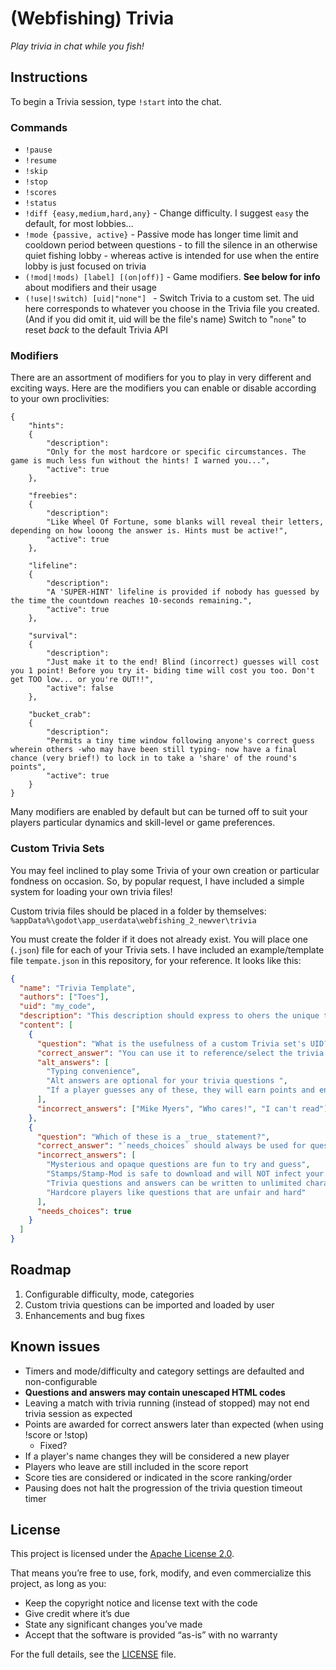 # (Webfishing) Trivia

_Play trivia in chat while you fish!_

## Instructions

To begin a Trivia session, type `!start` into the chat.

### Commands

- `!pause`
- `!resume`
- `!skip`
- `!stop`
- `!scores`
- `!status`
- `!diff {easy,medium,hard,any}` - Change difficulty. I suggest `easy` the default, for most lobbies...
- `!mode {passive, active}` - Passive mode has longer time limit and cooldown period between questions - to fill the silence in an otherwise quiet fishing lobby - whereas active is intended for use when the entire lobby is just focused on trivia
- `(!mod|!mods) [label] [(on|off)]` - Game modifiers. **See below for info** about modifiers and their usage
- `(!use|!switch) [uid|"none"] ` - Switch Trivia to a custom set. The uid here corresponds to whatever you choose in the Trivia file you created. (And if you did omit it, uid will be the file's name) Switch to "`none`" to reset _back_ to the default Trivia API

### Modifiers

There are an assortment of modifiers for you to play in very different and exciting ways. Here are the modifiers you can enable or disable according to your own proclivities:

```
{
    "hints":
    {
        "description":
        "Only for the most hardcore or specific circumstances. The game is much less fun without the hints! I warned you...",
        "active": true
    },

    "freebies":
    {
        "description":
        "Like Wheel Of Fortune, some blanks will reveal their letters, depending on how looong the answer is. Hints must be active!",
        "active": true
    },

    "lifeline":
    {
        "description":
        "A 'SUPER-HINT' lifeline is provided if nobody has guessed by the time the countdown reaches 10-seconds remaining.",
        "active": true
    },

    "survival":
    {
        "description":
        "Just make it to the end! Blind (incorrect) guesses will cost you 1 point! Before you try it- biding time will cost you too. Don't get TOO low... or you're OUT!!",
        "active": false
    },

    "bucket_crab":
    {
        "description":
        "Permits a tiny time window following anyone's correct guess wherein others -who may have been still typing- now have a final chance (very brief!) to lock in to take a 'share' of the round's points",
        "active": true
    }
}
```

Many modifiers are enabled by default but can be turned off to suit your players particular dynamics and skill-level or game preferences.

### Custom Trivia Sets

You may feel inclined to play some Trivia of your own creation or particular fondness on occasion. So, by popular request, I have
included a simple system for loading your own trivia files!

Custom trivia files should be placed in a folder by themselves: `%appData%\godot\app_userdata\webfishing_2_newver\trivia`

You must create the folder if it does not already exist. You will place one (`.json`) file for each of your Trivia sets. I have included an example/template file `tempate.json` in this repository, for your reference. It looks like this:

```json
{
  "name": "Trivia Template",
  "authors": ["Toes"],
  "uid": "my_code",
  "description": "This description should express to ohers the unique traits of your custom trivia set. You can delete me safely.",
  "content": [
    {
      "question": "What is the usefulness of a custom Trivia set's UID?",
      "correct_answer": "You can use it to reference/select the trivia set in-game",
      "alt_answers": [
        "Typing convenience",
        "Alt answers are optional for your trivia questions ",
        "If a player guesses any of these, they will earn points and end the round"
      ],
      "incorrect_answers": ["Mike Myers", "Who cares!", "I can't read"]
    },
    {
      "question": "Which of these is a _true_ statement?",
      "correct_answer": "`needs_choices` should always be used for questions that have too much ambiguity",
      "incorrect_answers": [
        "Mysterious and opaque questions are fun to try and guess",
        "Stamps/Stamp-Mod is safe to download and will NOT infect your computer with any viruses",
        "Trivia questions and answers can be written to unlimited character length",
        "Hardcore players like questions that are unfair and hard"
      ],
      "needs_choices": true
    }
  ]
}
```

## Roadmap

1. Configurable difficulty, mode, categories
2. Custom trivia questions can be imported and loaded by user
3. Enhancements and bug fixes

## Known issues

- Timers and mode/difficulty and category settings are defaulted and non-configurable
- **Questions and answers may contain unescaped HTML codes**
- Leaving a match with trivia running (instead of stopped) may not end trivia session as expected
- Points are awarded for correct answers later than expected (when using !score or !stop)
  - Fixed?
- If a player's name changes they will be considered a new player
- Players who leave are still included in the score report
- Score ties are considered or indicated in the score ranking/order
- Pausing does not halt the progression of the trivia question timeout timer

## License

This project is licensed under the [Apache License 2.0](./LICENSE.txt).

That means you’re free to use, fork, modify, and even commercialize this project, as long as you:

- Keep the copyright notice and license text with the code  
- Give credit where it’s due  
- State any significant changes you’ve made  
- Accept that the software is provided “as-is” with no warranty  

For the full details, see the [LICENSE](./LICENSE.txt) file.
